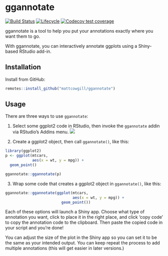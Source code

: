 
<!-- README.md is generated from README.Rmd. Please edit that file -->

# ggannotate

<!-- badges: start -->

[![Build
Status](https://travis-ci.org/MattCowgill/ggannotate.svg?branch=master)](https://travis-ci.org/MattCowgill/ggannotate)
[![Lifecycle](https://img.shields.io/badge/lifecycle-experimental-orange.svg)](https://www.tidyverse.org/lifecycle/#experimental)
[![Codecov test
coverage](https://codecov.io/gh/mattcowgill/ggannotate/branch/master/graph/badge.svg)](https://codecov.io/gh/mattcowgill/ggannotate?branch=master)

<!-- badges: end -->

ggannotate is a tool to help you put your annotations exactly where you
want them to go.

With ggannotate, you can interactively annotate ggplots using a
Shiny-based RStudio add-in.

## Installation

Install from GitHub:

``` r
remotes::install_github("mattcowgill/ggannotate")
```

## Usage

There are three ways to use `ggannotate`:

1.  Select some ggplot2 code in RStudio, then invoke the `ggannotate`
    addin via RStudio’s Addins menu.
    ![](https://github.com/MattCowgill/ggannotate/blob/dev/man/figures/ggannotate_example.gif?raw=true)

2.  Create a ggplot2 object, then call `ggannotate()`, like this:

<!-- end list -->

``` r
library(ggplot2)
p <- ggplot(mtcars, 
            aes(x = wt, y = mpg)) + 
  geom_point() 

ggannotate::ggannotate(p)
```

3.  Wrap some code that creates a ggplot2 object in `ggannotate()`, like
    this:

<!-- end list -->

``` r
ggannotate::ggannotate(ggplot(mtcars, 
                              aes(x = wt, y = mpg)) + 
                         geom_point())
```

Each of these options will launch a Shiny app. Choose what type of
annotation you want, click to place it in the right place, and click
‘copy code’ to copy the annotation code to the clipboard. Then paste
the copied code in your script and you’re done\!

You can adjust the size of the plot in the Shiny app so you can set it
to be the same as your intended output. You can keep repeat the process
to add multiple annotations (this will get easier in later versions.)
